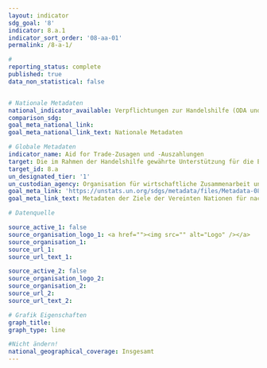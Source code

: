 ```yaml
---
layout: indicator
sdg_goal: '8'
indicator: 8.a.1
indicator_sort_order: '08-aa-01'
permalink: /8-a-1/

#
reporting_status: complete
published: true
data_non_statistical: false


# Nationale Metadaten
national_indicator_available: Verpflichtungen zur Handelshilfe (ODA und OOF) <br> Bruttoauszahlungen für Handelshilfe (ODA und OOF)
comparison_sdg:
goal_meta_national_link:
goal_meta_national_link_text: Nationale Metadaten

# Globale Metadaten
indicator_name: Aid for Trade-Zusagen und -Auszahlungen
target: Die im Rahmen der Handelshilfe gewährte Unterstützung für die Entwicklungsländer und insbesondere die am wenigsten entwickelten Länder erhöhen, unter anderem durch den Erweiterten integrierten Rahmenplan für handelsbezogene technische Hilfe für die am wenigsten entwickelten Länder
target_id: 8.a
un_designated_tier: '1'
un_custodian_agency: Organisation für wirtschaftliche Zusammenarbeit und Entwicklung (OECD)
goal_meta_link: 'https://unstats.un.org/sdgs/metadata/files/Metadata-08-0A-01.pdf'
goal_meta_link_text: Metadaten der Ziele der Vereinten Nationen für nachhaltige Entwicklung

# Datenquelle

source_active_1: false
source_organisation_logo_1: <a href=""><img src="" alt="Logo" /></a>
source_organisation_1:
source_url_1:
source_url_text_1:

source_active_2: false
source_organisation_logo_2:
source_organisation_2:
source_url_2:
source_url_text_2:

# Grafik Eigenschaften
graph_title:
graph_type: line

#Nicht ändern!
national_geographical_coverage: Insgesamt
---
```

